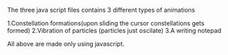 The three java script files contains 3 different types of animations

1.Constellation formations(upon sliding the cursor constellations gets formed)
2.Vibration of particles (particles just oscilate)
3.A writing notepad

All above are made only using javascript.
